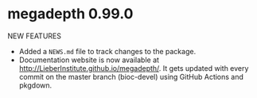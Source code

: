 # megadepth 0.99.0

NEW FEATURES

* Added a `NEWS.md` file to track changes to the package.
* Documentation website is now available at
http://LieberInstitute.github.io/megadepth/. It gets updated with every commit
on the master branch (bioc-devel) using GitHub Actions and pkgdown.
